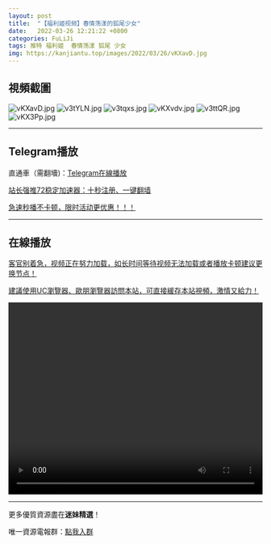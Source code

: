 ```yaml
---
layout: post
title:  "【福利姬视频】春情荡漾的狐尾少女"
date:   2022-03-26 12:21:22 +0800
categories: FuLiJi
tags: 推特 福利姬  春情荡漾 狐尾 少女
img: https://kanjiantu.top/images/2022/03/26/vKXavD.jpg
---
```



## 視頻截圖

![vKXavD.jpg](https://kanjiantu.top/images/2022/03/26/vKXavD.jpg)
![v3tYLN.jpg](https://kanjiantu.top/images/2022/03/26/v3tYLN.jpg)
![v3tqxs.jpg](https://kanjiantu.top/images/2022/03/26/v3tqxs.jpg)
![vKXvdv.jpg](https://kanjiantu.top/images/2022/03/26/vKXvdv.jpg)
![v3ttQR.jpg](https://kanjiantu.top/images/2022/03/26/v3ttQR.jpg)
![vKX3Pp.jpg](https://kanjiantu.top/images/2022/03/26/vKX3Pp.jpg)

* * *
## Telegram播放

直通車（需翻墻)：[Telegram在線播放](https://t.me/mimeijingxuan/366)

<u>站长强推72稳定加速器：[十秒注册、一键翻墙](https://www.mimei.blog/skip/vpn.html) </u>


<u>急速秒播不卡顿，限时活动更优惠！！！</u>
* * *
## 在線播放
<u>客官别着急，视频正在努力加载，如长时间等待视频无法加载或者播放卡顿建议更换节点！</u>

<u>建議使用UC瀏覽器、歐朋瀏覽器訪問本站，可直接緩存本站視頻，激情又給力！</u>
<center><video src="https://cdn.publer.io/uploads/videos/6247eb99db2797343b249e63/2af48b2b5df6ffc03b89843a037a79a3.mp4" width="100%" height="380px" controls="controls"></video></center>


* * *
更多優質資源盡在**迷妹精選**！

唯一資源電報群：[點我入群](https://t.me/mimeijingxuan)


